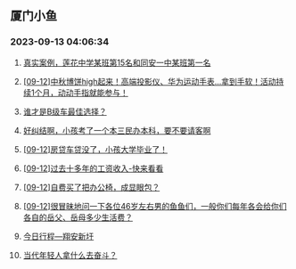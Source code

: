 ## 厦门小鱼 
### 2023-09-13 04:06:34

1. [真实案例，莲花中学某班第15名和同安一中某班第一名](http://bbs.xmfish.com/read-htm-tid-18070870.html)

2. [[09-12]中秋博饼high起来！高端投影仪、华为运动手表…拿到手软！活动持续1个月，动动手指就能参与！](http://bbs.xmfish.com/read-htm-tid-18071009.html)

3. [谁才是B级车最佳选择？](http://bbs.xmfish.com/read-htm-tid-18070617.html)

4. [好纠结啊，小孩考了一个本三民办本科，要不要请客啊](http://bbs.xmfish.com/read-htm-tid-18070826.html)

5. [[09-12]房贷车贷没了，小孩大学毕业了！](http://bbs.xmfish.com/read-htm-tid-18070908.html)

6. [[09-12]过去十多年的工资收入-快来看看](http://bbs.xmfish.com/read-htm-tid-18070793.html)

7. [[09-12]自费买了把办公椅，成显眼包？](http://bbs.xmfish.com/read-htm-tid-18070958.html)

8. [[09-12]很冒昧地问一下各位46岁左右男的鱼鱼们，一般你们每年各会给你们各自的岳父、岳母多少生活费？](http://bbs.xmfish.com/read-htm-tid-18070828.html)

9. [今日行程—翔安新圩](http://bbs.xmfish.com/read-htm-tid-18070733.html)

10. [当代年轻人拿什么去奋斗？](http://bbs.xmfish.com/read-htm-tid-18070772.html)

